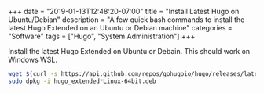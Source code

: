 +++
date = "2019-01-13T12:48:20-07:00"
title = "Install Latest Hugo on Ubuntu/Debian"
description = "A few quick bash commands to install the latest Hugo Extended on an Ubuntu or Debian machine"
categories = "Software"
tags = ["Hugo", "System Administration"]
+++

Install the latest Hugo Extended on Ubuntu or Debain. This should work on Windows WSL.

```bash
wget $(curl -s https://api.github.com/repos/gohugoio/hugo/releases/latest | grep -oP '"browser_download_url": "\K(.*)hugo_extended(.*)Linux-64bit.deb')
sudo dpkg -i hugo_extended*Linux-64bit.deb
```